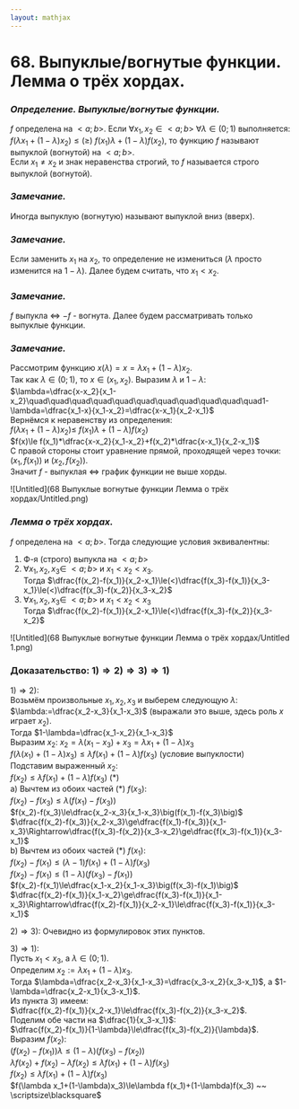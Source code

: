 ```yaml
---  
layout: mathjax  
---  
```

  
# 68. Выпуклые/вогнутые функции. Лемма о трёх хордах.  
  
### *Определение. Выпуклые/вогнутые функции.*  
$f$ определена на $<a;b>$. Если $\forall x_1, x_2\in <a;b>~\forall\lambda\in(0;1)$ выполняется: $f\big(\lambda x_1+(1-\lambda)x_2\big)\le (\ge)~f(x_1)\lambda+(1-\lambda)f(x_2)$, то функцию $f$ называют выпуклой (вогнутой) на $<a;b>$.  
Если $x_1\ne x_2$ и знак неравенства строгий, то $f$ называется строго выпуклой (вогнутой).  
  
### *Замечание.*  
Иногда выпуклую (вогнутую) называют выпуклой вниз (вверх).  
  
### *Замечание.*  
Если заменить $x_1$ на $x_2$, то определение не измениться ($\lambda$ просто изменится на $1-\lambda$). Далее будем считать, что $x_1<x_2$.  
  
### *Замечание.*  
$f$ выпукла $\Leftrightarrow$ $-f$ - вогнута. Далее будем рассматривать только выпуклые функции.  
  
### *Замечание.*  
Рассмотрим функцию $x(\lambda)=x=\lambda x_1 + (1-\lambda)x_2$.  
Так как $\lambda\in(0;1)$, то $x\in(x_1, x_2)$. Выразим $\lambda$ и $1-\lambda$:  
$\lambda=\dfrac{x-x_2}{x_1-x_2}\quad\quad\quad\quad\quad\quad\quad\quad\quad\quad\quad1-\lambda=\dfrac{x_1-x}{x_1-x_2}=\dfrac{x-x_1}{x_2-x_1}$  
Вернёмся к неравенству из определения:  
$f\big(\lambda x_1+(1-\lambda)x_2\big)\le ~f(x_1)\lambda+(1-\lambda)f(x_2)$  
$f(x)\le f(x_1)*\dfrac{x-x_2}{x_1-x_2}+f(x_2)*\dfrac{x-x_1}{x_2-x_1}$  
С правой стороны стоит уравнение прямой, проходящей через точки:  
$\big(x_1, f(x_1)\big)$ и $\big(x_2, f(x_2)\big)$.  
Значит $f$ - выпуклая $\Leftrightarrow$ график функции не выше хорды.  
  
![Untitled](68 Выпуклые вогнутые функции Лемма о трёх хордах/Untitled.png)  
  
### *Лемма о трёх хордах.*  
$f$ определена на $<a;b>$. Тогда следующие условия эквивалентны:  
1) Ф-я (строго) выпукла на $<a;b>$  
2) $\forall x_1, x_2, x_3\in~<a;b>$ и $x_1<x_2<x_3$.  
    Тогда $\dfrac{f(x_2)-f(x_1)}{x_2-x_1}\le(<)\dfrac{f(x_3)-f(x_1)}{x_3-x_1}\le(<)\dfrac{f(x_3)-f(x_2)}{x_3-x_2}$  
3) $\forall x_1, x_2, x_3\in~<a;b>$ и $x_1 < x_2 < x_3$  
    Тогда $\dfrac{f(x_2)-f(x_1)}{x_2-x_1}\le(<)\dfrac{f(x_3)-f(x_2)}{x_3-x_2}$  
  
![Untitled](68 Выпуклые вогнутые функции Лемма о трёх хордах/Untitled 1.png)  
  
### Доказательство: $1) \Rightarrow 2) \Rightarrow 3) \Rightarrow 1)$  
$1) \Rightarrow 2)$:  
Возьмём произвольные $x_1, x_2, x_3$ и выберем следующую $\lambda$:  
$\lambda:=\dfrac{x_2-x_3}{x_1-x_3}$ (выражали это выше, здесь роль $x$ играет $x_2$).  
Тогда $1-\lambda=\dfrac{x_1-x_2}{x_1-x_3}$  
Выразим $x_2$: $x_2=\lambda(x_1-x_3)+x_3=\lambda x_1 + (1-\lambda)x_3$  
$f\big(\lambda(x_1)+(1-\lambda)x_3\big)\le\lambda f(x_1)+(1-\lambda)f(x_3)$ (условие выпуклости)  
Подставим выраженный $x_2$:  
$f(x_2)\le\lambda f(x_1)+(1-\lambda)f(x_3)$ $( * )$  
a) Вычтем из обоих частей $( * )$ $f(x_3)$:  
$f(x_2)-f(x_3)\le\lambda\big(f(x_1)-f(x_3)\big)$  
$f(x_2)-f(x_3)\le\dfrac{x_2-x_3}{x_1-x_3}\big(f(x_1)-f(x_3)\big)$  
$\dfrac{f(x_2)-f(x_3)}{x_2-x_3}\ge\dfrac{f(x_1)-f(x_3)}{x_1-x_3}\Rightarrow\dfrac{f(x_3)-f(x_2)}{x_3-x_2}\ge\dfrac{f(x_3)-f(x_1)}{x_3-x_1}$  
b) Вычтем из обоих частей $( * )$ $f(x_1)$:  
$f(x_2)-f(x_1)\le(\lambda-1)f(x_1)+(1-\lambda)f(x_3)$  
$f(x_2)-f(x_1)\le(1-\lambda)\big(f(x_3)-f(x_1)\big)$  
$f(x_2)-f(x_1)\le\dfrac{x_1-x_2}{x_1-x_3}\big(f(x_3)-f(x_1)\big)$  
$\dfrac{f(x_2)-f(x_1)}{x_1-x_2}\ge\dfrac{f(x_3)-f(x_1)}{x_1-x_3}\Rightarrow\dfrac{f(x_2)-f(x_1)}{x_2-x_1}\le\dfrac{f(x_3)-f(x_1)}{x_3-x_1}$  
  
$2)\Rightarrow3)$: Очевидно из формулировок этих пунктов.  
  
$3)\Rightarrow1)$:  
Пусть $x_1<x_3$, а $\lambda\in(0;1)$.  
Определим $x_2:=\lambda x_1+(1-\lambda)x_3$.  
Тогда $\lambda=\dfrac{x_2-x_3}{x_1-x_3}=\dfrac{x_3-x_2}{x_3-x_1}$, а $1-\lambda=\dfrac{x_2-x_1}{x_3-x_1}$.  
Из пункта $3)$ имеем:  
$\dfrac{f(x_2)-f(x_1)}{x_2-x_1}\le\dfrac{f(x_3)-f(x_2)}{x_3-x_2}$.  
Поделим обе части на $\dfrac{1}{x_3-x_1}$:  
$\dfrac{f(x_2)-f(x_1)}{1-\lambda}\le\dfrac{f(x_3)-f(x_2)}{\lambda}$.  
Выразим $f(x_2)$:  
$\big(f(x_2)-f(x_1)\big)\lambda\le(1-\lambda)\big(f(x_3)-f(x_2)\big)$  
$\lambda f(x_2)+f(x_2)-\lambda f(x_2)\le\lambda f(x_1)+(1-\lambda)f(x_3)$  
$f(x_2)\le\lambda f(x_1)+(1-\lambda)f(x_3)$  
$f(\lambda x_1+(1-\lambda)x_3)\le\lambda f(x_1)+(1-\lambda)f(x_3) ~~ \scriptsize\blacksquare$  
